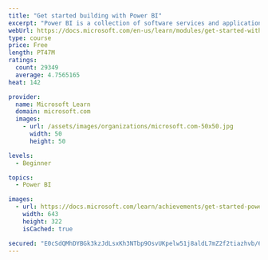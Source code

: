 ```yaml
---
title: "Get started building with Power BI"
excerpt: "Power BI is a collection of software services and applications that let you connect to all sorts of data sources and create compelling visuals and reports. You can benefit from receiving those reports, or you can share them with others inside or outside your organization. Learn the basics of Power BI, how its services and applications work together, and how they can be used to create or experience compelling visuals and analytics based on your data."
webUrl: https://docs.microsoft.com/en-us/learn/modules/get-started-with-power-bi/
type: course
price: Free
length: PT47M
ratings:
  count: 29349
  average: 4.7565165
heat: 142

provider:
  name: Microsoft Learn
  domain: microsoft.com
  images:
    - url: /assets/images/organizations/microsoft.com-50x50.jpg
      width: 50
      height: 50

levels:
  - Beginner

topics:
  - Power BI

images:
  - url: https://docs.microsoft.com/learn/achievements/get-started-power-bi-social.png
    width: 643
    height: 322
    isCached: true

secured: "E0cSdQMhDYBGk3kzJdLsxKh3NTbp9OsvUKpelw51j8aldL7mZ2f2tiazhvb/6Yxj4fkQntvGNQBA7ym9MeIfYXm0mklGbiVLLXz0sCm4ZrIDT+wMyg1rYvHGR2AcihMQAGZkmbaO4vi84z7RljAqu9/BIGktXVlLq6m9KH5j2Bm+mV+5My9fBIJRjZKvaBxxrqI1bnhtuoSvLIua3PK8rjxkHwWaj0EOdv3xcSxLLuKDOs6LGfzRm6NYQ5Hb1bDYQAzFfUkacjvsC8inIzAm8++0ilkIyA8MreRmLkV0/tSMCNrc986WaAfRegHKIpKEnMnhhtXgQUF4HFAjAy9jnEXXDXNkCr8TqbfRjA40Y9Thkjp0zSG9fMnyaO0t2MrkgrYXZYKMP9nsVR6dI9VkD6331HIjN+ED7S18yhlMjhv831KvrqDbUS1yNZQCVjVk;xe66WOv9o36eXUyiQoQtFg=="
---
```


